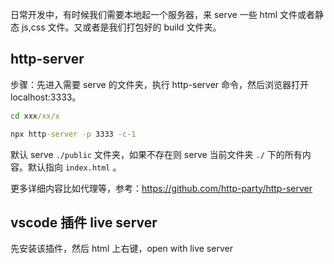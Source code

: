 日常开发中，有时候我们需要本地起一个服务器，来 serve 一些 html 文件或者静态 js,css 文件。又或者是我们打包好的 build 文件夹。

## http-server

步骤：先进入需要 serve 的文件夹，执行 http-server 命令，然后浏览器打开 localhost:3333。

```cmd
cd xxx/xx/x

npx http-server -p 3333 -c-1
```

默认 serve `./public` 文件夹，如果不存在则 serve 当前文件夹 `./` 下的所有内容。默认指向 `index.html` 。

更多详细内容比如代理等，参考：https://github.com/http-party/http-server

## vscode 插件 live server

先安装该插件，然后 html 上右键，open with live server
